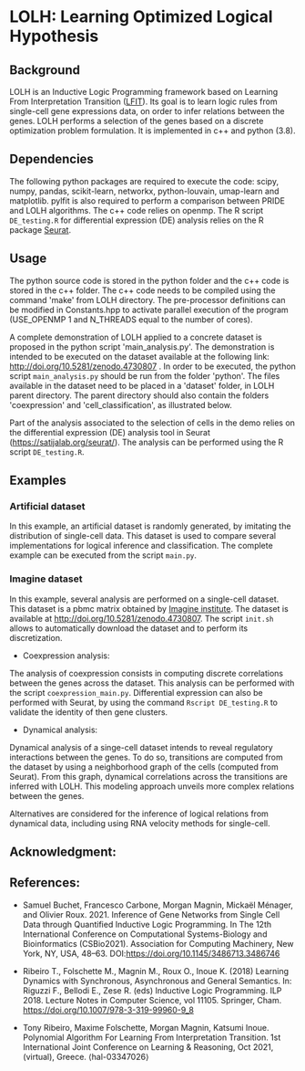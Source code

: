 # LOLH: Learning Optimized Logical Hypothesis

## Background

LOLH is an Inductive Logic Programming framework based on Learning From Interpretation Transition ([LFIT](https://github.com/Tony-sama/pylfit.git)). Its goal is to learn logic rules from single-cell gene expressions data, on order to infer relations between the genes. LOLH performs a selection of the genes based on a discrete optimization problem formulation. It is implemented in c++ and python (3.8).

## Dependencies

The following python packages are required to execute the code: scipy, numpy, pandas, scikit-learn, networkx, python-louvain, umap-learn and matplotlib. pylfit is also required to perform a comparison between PRIDE and LOLH algorithms. The c++ code relies on openmp. The R script `DE_testing.R` for differential expression (DE) analysis relies on the R package [Seurat](https://satijalab.org/seurat/).

## Usage

The python source code is stored in the python folder and the c++ code is stored in the c++ folder. The c++ code needs to be compiled using the command 'make' from LOLH directory. The pre-processor definitions can be modified in Constants.hpp to activate parallel execution of the program (USE_OPENMP 1 and N_THREADS equal to the number of cores).

A complete demonstration of LOLH applied to a concrete dataset is proposed in the python script 'main_analysis.py'. The demonstration is intended to be executed on the dataset available at the following link: http://doi.org/10.5281/zenodo.4730807 . In order to be executed, the python script `main_analysis.py` should be run from the folder 'python'. The files available in the dataset need to be placed in a 'dataset' folder, in LOLH parent directory. The parent directory should also contain the folders 'coexpression' and 'cell_classification', as illustrated below.

Part of the analysis associated to the selection of cells in the demo relies on the differential expression (DE) analysis tool in Seurat (https://satijalab.org/seurat/). The analysis can be performed using the R script `DE_testing.R`.

## Examples

### Artificial dataset

In this example, an artificial dataset is randomly generated, by imitating the distribution of single-cell data. This dataset is used to compare several implementations for logical inference and classification. The complete example can be executed from the script `main.py`.


### Imagine dataset

In this example, several analysis are performed on a single-cell dataset. This dataset is a pbmc matrix obtained by [Imagine institute](https://www.institutimagine.org/fr). The dataset is available at http://doi.org/10.5281/zenodo.4730807. The script `init.sh` allows to automatically download the dataset and to perform its discretization.

* Coexpression analysis:

The analysis of coexpression consists in computing discrete correlations between the genes across the dataset. This analysis can be performed with the script `coexpression_main.py`. Differential expression can also be performed with Seurat, by using the command `Rscript DE_testing.R` to validate the identity of then gene clusters.

* Dynamical analysis:

Dynamical analysis of a singe-cell dataset intends to reveal regulatory interactions between the genes. To do so, transitions are computed from the dataset by using a neighborhood graph of the cells (computed from Seurat). From this graph, dynamical correlations across the transitions are inferred with LOLH. This modeling approach unveils more complex relations between the genes.

Alternatives are considered for the inference of logical relations from dynamical data, including using RNA velocity methods for single-cell.

## Acknowledgment:

## References:

* Samuel Buchet, Francesco Carbone, Morgan Magnin, Mickaël Ménager, and Olivier Roux. 2021. Inference of Gene Networks from Single Cell Data through Quantified Inductive Logic Programming. In The 12th International Conference on Computational Systems-Biology and Bioinformatics (CSBio2021). Association for Computing Machinery, New York, NY, USA, 48–63. DOI:https://doi.org/10.1145/3486713.3486746

* Ribeiro T., Folschette M., Magnin M., Roux O., Inoue K. (2018) Learning Dynamics with Synchronous, Asynchronous and General Semantics. In: Riguzzi F., Bellodi E., Zese R. (eds) Inductive Logic Programming. ILP 2018. Lecture Notes in Computer Science, vol 11105. Springer, Cham. https://doi.org/10.1007/978-3-319-99960-9_8

* Tony Ribeiro, Maxime Folschette, Morgan Magnin, Katsumi Inoue. Polynomial Algorithm For Learning From Interpretation Transition. 1st International Joint Conference on Learning & Reasoning, Oct 2021, (virtual), Greece. ⟨hal-03347026⟩
